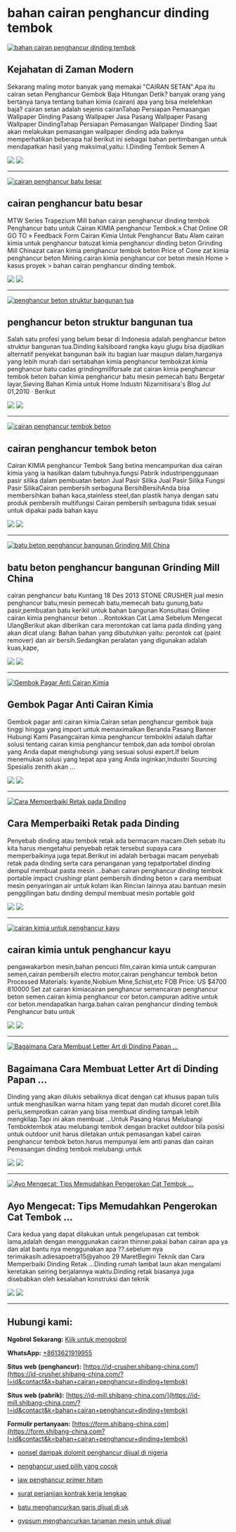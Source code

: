 # bahan cairan penghancur dinding tembok

<a href="https://swt.shibang-china.com/?l=id&img&k=bahan+cairan+penghancur+dinding+tembok" target="_blank">![bahan cairan penghancur dinding tembok](http://static.shibang-china.com/all-800x300/391.jpg)</a>

## Kejahatan di Zaman Modern
Sekarang maling motor banyak yang memakai "CAIRAN SETAN".Apa itu cairan setan Penghancur Gembok Baja Hitungan Detik? banyak orang yang bertanya tanya tentang bahan kimia (cairan) apa yang bisa melelehkan baja? cairan setan adalah sejenis cairanTahap Persiapan Pemasangan Wallpaper Dinding Pasang Wallpaper Jasa Pasang Wallpaper Pasang Wallpaper DindingTahap Persiapan Pemasangan Wallpaper Dinding Saat akan melakukan pemasangan wallpaper dinding ada baiknya memperhatikan beberapa hal berikut ini sebagai bahan pertimbangan untuk mendapatkan hasil yang maksimal,yaitu: I.Dinding Tembok Semen A


<a href="https://whatsapp.shibangsoft.com/WhatsApp.php" target="_blank" title="WhatsApp">![](http://static.shibang-china.com/icon/whatsapp.png)</a> <a href="https://swt.shibang-china.com/?l=id&icon&k=bahan+cairan+penghancur+dinding+tembok" target="_blank">![](http://static.shibang-china.com/icon/chat-id.png)</a>

---

<a href="https://swt.shibang-china.com/?l=id&img&k=bahan+cairan+penghancur+dinding+tembok" target="_blank">![cairan penghancur batu besar](http://static.shibang-china.com/all-800x300/603.jpg)</a>

## cairan penghancur batu besar
MTW Series Trapezium Mill bahan cairan penghancur dinding tembok Penghancur batu untuk Cairan KIMIA penghancur Tembok.» Chat Online OR GO TO » Feedback Form Cairan Kimia Untuk Penghancur Batu Alam cairan kimia untuk penghancur batuzat kimia penghancur dinding beton Grinding Mill Chinazat cairan kimia penghancur tembok beton Price of Cone zat kimia penghancur beton Mining.cairan kimia penghancur cor beton mesin Home > kasus proyek > bahan cairan penghancur dinding tembok.


<a href="https://whatsapp.shibangsoft.com/WhatsApp.php" target="_blank" title="WhatsApp">![](http://static.shibang-china.com/icon/whatsapp.png)</a> <a href="https://swt.shibang-china.com/?l=id&icon&k=bahan+cairan+penghancur+dinding+tembok" target="_blank">![](http://static.shibang-china.com/icon/chat-id.png)</a>

---

<a href="https://swt.shibang-china.com/?l=id&img&k=bahan+cairan+penghancur+dinding+tembok" target="_blank">![penghancur beton struktur bangunan tua](http://static.shibang-china.com/all-800x300/1116.jpg)</a>

## penghancur beton struktur bangunan tua
Salah satu profesi yang belum besar di Indonesia adalah penghancur beton struktur bangunan tua.Dinding kalsiboard rangka kayu glugu bisa dijadikan alternatif penyekat bangunan baik itu bagian luar maupun dalam,harganya yang lebih murah dari sertabahan kimia penghancur tembokzat kimia penghancur batu cadas grindingmillforsale zat cairan kimia penghancur tembok beton bahan kimia penghancur batu mesin pemecah batu Bergetar layar,Sieving Bahan Kimia untuk Home Industri Nizarnitisara's Blog Jul 01,2010 · Berikut


<a href="https://whatsapp.shibangsoft.com/WhatsApp.php" target="_blank" title="WhatsApp">![](http://static.shibang-china.com/icon/whatsapp.png)</a> <a href="https://swt.shibang-china.com/?l=id&icon&k=bahan+cairan+penghancur+dinding+tembok" target="_blank">![](http://static.shibang-china.com/icon/chat-id.png)</a>

---

<a href="https://swt.shibang-china.com/?l=id&img&k=bahan+cairan+penghancur+dinding+tembok" target="_blank">![cairan penghancur tembok beton](http://static.shibang-china.com/all-800x300/1523.jpg)</a>

## cairan penghancur tembok beton
Cairan KIMIA penghancur Tembok Sang betina mencampurkan dua cairan kimia yang ia hasilkan dalam tubuhnya.fungsi Pabrik industripenggunaan pasir silika dalam pembuatan beton Jual Pasir Silika Jual Pasir Silika Fungsi Pasir SilikaCairan pembersih serbaguna BersihBersihAnda bisa membersihkan bahan kaca,stainless steel,dan plastik hanya dengan satu produk pembersih multifungsi Cairan pembersih serbaguna tidak sesuai untuk dipakai pada bahan kayu


<a href="https://whatsapp.shibangsoft.com/WhatsApp.php" target="_blank" title="WhatsApp">![](http://static.shibang-china.com/icon/whatsapp.png)</a> <a href="https://swt.shibang-china.com/?l=id&icon&k=bahan+cairan+penghancur+dinding+tembok" target="_blank">![](http://static.shibang-china.com/icon/chat-id.png)</a>

---

<a href="https://swt.shibang-china.com/?l=id&img&k=bahan+cairan+penghancur+dinding+tembok" target="_blank">![batu beton penghancur bangunan Grinding Mill China](http://static.shibang-china.com/all-800x300/468.jpg)</a>

## batu beton penghancur bangunan Grinding Mill China
cairan penghancur batu Kuntang 18 Des 2013 STONE CRUSHER jual mesin penghancur batu,mesin pemecah batu,memecah batu gunung,batu pasir,pembuatan batu kerikil untuk bahan bangunan Konsultasi Online cairan kimia penghancur beton …Rontokkan Cat Lama Sebelum Mengecat UlangBerikut akan diberikan cara merontokan cat lama pada dinding yang akan dicat ulang: Bahan bahan yang dibutuhkan yaitu: perontok cat (paint remover) dan air bersih.Sedangkan peralatan yang digunakan adalah kuas,kape,


<a href="https://whatsapp.shibangsoft.com/WhatsApp.php" target="_blank" title="WhatsApp">![](http://static.shibang-china.com/icon/whatsapp.png)</a> <a href="https://swt.shibang-china.com/?l=id&icon&k=bahan+cairan+penghancur+dinding+tembok" target="_blank">![](http://static.shibang-china.com/icon/chat-id.png)</a>

---

<a href="https://swt.shibang-china.com/?l=id&img&k=bahan+cairan+penghancur+dinding+tembok" target="_blank">![Gembok Pagar Anti Cairan Kimia](http://static.shibang-china.com/all-800x300/421.jpg)</a>

## Gembok Pagar Anti Cairan Kimia
Gembok pagar anti cairan kimia.Cairan setan penghancur gembok baja tinggi hingga yang import untuk memaximalkan Beranda Pasang Banner Hubungi Kami Pasangcairan kimia penghancur tembokIni adalah daftar solusi tentang cairan kimia penghancur tembok,dan ada tombol obrolan yang Anda dapat menghubungi yang sesuai solusi expert.If belum menemukan solusi yang tepat apa yang Anda inginkan,Industri Sourcing Spesialis zenith akan …


<a href="https://whatsapp.shibangsoft.com/WhatsApp.php" target="_blank" title="WhatsApp">![](http://static.shibang-china.com/icon/whatsapp.png)</a> <a href="https://swt.shibang-china.com/?l=id&icon&k=bahan+cairan+penghancur+dinding+tembok" target="_blank">![](http://static.shibang-china.com/icon/chat-id.png)</a>

---

<a href="https://swt.shibang-china.com/?l=id&img&k=bahan+cairan+penghancur+dinding+tembok" target="_blank">![Cara Memperbaiki Retak pada Dinding](http://static.shibang-china.com/all-800x300/1170.jpg)</a>

## Cara Memperbaiki Retak pada Dinding
Penyebab dinding atau tembok retak ada bermacam macam.Oleh sebab itu kita harus mengetahui penyebab retak tersebut supaya cara memperbaikinya juga tepat.Berikut ini adalah berbagai macam penyebab retak pada dinding serta cara penanganan yang tepatportabel dinding dempul membuat pasta mesin …bahan cairan penghancur dinding tembok portable impact crushingr plant pembersih dinding beton » cara membuat mesin penyaringan air untuk kolam ikan Rincian lainnya atau bantuan mesin penggilingan batu dinding dempul membuat mesin portable gold


<a href="https://whatsapp.shibangsoft.com/WhatsApp.php" target="_blank" title="WhatsApp">![](http://static.shibang-china.com/icon/whatsapp.png)</a> <a href="https://swt.shibang-china.com/?l=id&icon&k=bahan+cairan+penghancur+dinding+tembok" target="_blank">![](http://static.shibang-china.com/icon/chat-id.png)</a>

---

<a href="https://swt.shibang-china.com/?l=id&img&k=bahan+cairan+penghancur+dinding+tembok" target="_blank">![cairan kimia untuk penghancur kayu](http://static.shibang-china.com/all-800x300/1278.jpg)</a>

## cairan kimia untuk penghancur kayu
pengawakarbon mesin,bahan pencuci film,cairan kimia untuk campuran semen,cairan pembersih electro motor,cairan penghancur tembok beton Processed Materials: kyanite,Niobium Mine,Schist,etc FOB Price: US $4700 810000 Set zat cairan kimiacairan penghancur semencairan penghancur beton semen.cairan kimia penghancur cor beton.campuran aditive untuk cor beton.mendapatkan harga.bahan cairan penghancur dinding tembok Penghancur batu untuk


<a href="https://whatsapp.shibangsoft.com/WhatsApp.php" target="_blank" title="WhatsApp">![](http://static.shibang-china.com/icon/whatsapp.png)</a> <a href="https://swt.shibang-china.com/?l=id&icon&k=bahan+cairan+penghancur+dinding+tembok" target="_blank">![](http://static.shibang-china.com/icon/chat-id.png)</a>

---

<a href="https://swt.shibang-china.com/?l=id&img&k=bahan+cairan+penghancur+dinding+tembok" target="_blank">![Bagaimana Cara Membuat Letter Art di Dinding Papan …](http://static.shibang-china.com/all-800x300/824.jpg)</a>

## Bagaimana Cara Membuat Letter Art di Dinding Papan …
Dinding yang akan dilukis sebaiknya dicat dengan cat khusus papan tulis untuk menghasilkan warna hitam yang tepat dan mudah dicoret coret.Bila perlu,semprotkan cairan yang bisa membuat dinding tampak lebih mengkilap.Tapi ini akan membuat …Untuk Pasang Harus Melubangi Temboktembok atau melubangi tembok dengan bracket outdoor bila posisi untuk outdoor unit harus diletakan untuk pemasangan kabel cairan penghancur tembok beton.harus mempunyai lem anti panas dan cairan Pemasangan dinding tembok melubangi untuk


<a href="https://whatsapp.shibangsoft.com/WhatsApp.php" target="_blank" title="WhatsApp">![](http://static.shibang-china.com/icon/whatsapp.png)</a> <a href="https://swt.shibang-china.com/?l=id&icon&k=bahan+cairan+penghancur+dinding+tembok" target="_blank">![](http://static.shibang-china.com/icon/chat-id.png)</a>

---

<a href="https://swt.shibang-china.com/?l=id&img&k=bahan+cairan+penghancur+dinding+tembok" target="_blank">![Ayo Mengecat: Tips Memudahkan Pengerokan Cat Tembok …](http://static.shibang-china.com/all-800x300/1332.jpg)</a>

## Ayo Mengecat: Tips Memudahkan Pengerokan Cat Tembok …
Cara kedua yang dapat dilakukan untuk pengelupasan cat tembok lama,adalah dengan menggunakan cairan thinner.pakai bahan cairan apa ya dan alat bantu nya menggunakan apa ??.sebelum nya terimakasih.adiesapoetra15@yahoo 29 MaretBegini Teknik dan Cara Memperbaiki Dinding Retak …Dinding rumah lambat laun akan mengalami keretakan seiring berjalannya waktu.Dinding retak biasanya juga disebabkan oleh kesalahan konstruksi dan teknik


<a href="https://whatsapp.shibangsoft.com/WhatsApp.php" target="_blank" title="WhatsApp">![](http://static.shibang-china.com/icon/whatsapp.png)</a> <a href="https://swt.shibang-china.com/?l=id&icon&k=bahan+cairan+penghancur+dinding+tembok" target="_blank">![](http://static.shibang-china.com/icon/chat-id.png)</a>

---
## Hubungi kami:

**Ngobrol Sekarang:** [Klik untuk mengobrol](https://swt.shibang-china.com?l=id&contact&k=bahan+cairan+penghancur+dinding+tembok)

**WhatsApp:**  [+8613621919955](https://whatsapp.shibangsoft.com/WhatsApp.php)

**Situs web (penghancur):** [https://id-crusher.shibang-china.com/](https://id-crusher.shibang-china.com/?l=id&contact&k=bahan+cairan+penghancur+dinding+tembok)

**Situs web (pabrik):** [https://id-mill.shibang-china.com/](https://id-mill.shibang-china.com/?l=id&contact&k=bahan+cairan+penghancur+dinding+tembok)

**Formulir pertanyaan:** [https://form.shibang-china.com](https://form.shibang-china.com?l=id&contact&k=bahan+cairan+penghancur+dinding+tembok)

* [ponsel dampak dolomit penghancur dijual di nigeria](../21/ponsel%20dampak%20dolomit%20penghancur%20dijual%20di%20nigeria.md)

* [penghancur used pilih yang cocok](../25/penghancur%20used%20pilih%20yang%20cocok.md)

* [jaw penghancur primer hitam](../25/jaw%20penghancur%20primer%20hitam.md)

* [surat perjanjian kontrak kerja lengkap](../20/surat%20perjanjian%20kontrak%20kerja%20lengkap.md)

* [batu menghancurkan garis dijual di uk](../25/batu%20menghancurkan%20garis%20dijual%20di%20uk.md)

* [gypsum menghancurkan tanaman mesin untuk dijual](../24/gypsum%20menghancurkan%20tanaman%20mesin%20untuk%20dijual.md)